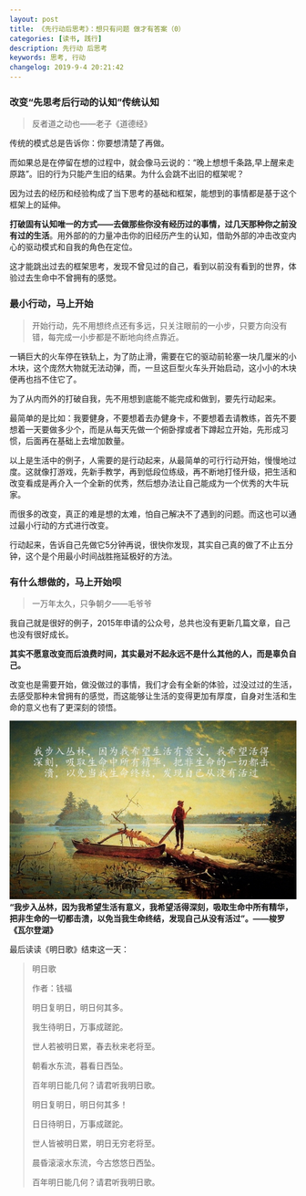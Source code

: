 ```yaml
---
layout: post
title: 《先行动后思考》：想只有问题 做才有答案（0）
categories: [读书, 践行]
description: 先行动 后思考
keywords: 思考, 行动
changelog: 2019-9-4 20:21:42
---
```


### 改变“先思考后行动的认知”传统认知

> 反者道之动也——老子《道德经》

传统的模式总是告诉你：你要想清楚了再做。

而如果总是在停留在想的过程中，就会像马云说的：“晚上想想千条路,早上醒来走原路”。旧的行为只能产生旧的结果。为什么会跳不出旧的框架呢？

因为过去的经历和经验构成了当下思考的基础和框架，能想到的事情都是基于这个框架上的延伸。

**打破固有认知唯一的方式——去做那些你没有经历过的事情，过几天那种你之前没有过的生活**。用外部的的力量冲击你的旧经历产生的认知，借助外部的冲击改变内心的驱动模式和自我的角色在定位。

这才能跳出过去的框架思考，发现不曾见过的自己，看到以前没有看到的世界，体验过去生命中不曾拥有的感觉。

### 最小行动，马上开始

> 开始行动，先不用想终点还有多远，只关注眼前的一小步，只要方向没有错，每完成一小步都是不断地向终点靠近。

 一辆巨大的火车停在铁轨上，为了防止滑，需要在它的驱动前轮塞一块几厘米的小木块，这个庞然大物就无法动弹，而，一旦这巨型火车头开始启动，这小小的木块便再也挡不住它了。

为了从内而外的打破自我，先不用想到底能不能完成和做到，要先行动起来。

最简单的是比如：我要健身，不要想着去办健身卡，不要想着去请教练，首先不要想着一天要做多少个，而是从每天先做一个俯卧撑或者下蹲起立开始，先形成习惯，后面再在基础上去增加数量。

以上是生活中的例子，人需要的是行动起来，从最简单的可行行动开始，慢慢地过度。这就像打游戏，先新手教学，再到低段位练级，再不断地打怪升级，把生活和改变看成是再介入一个全新的优秀，然后想办法让自己能成为一个优秀的大牛玩家。

而很多的改变，真正的难是想的太难，怕自己解决不了遇到的问题。而这也可以通过最小行动的方式进行改变。

行动起来，告诉自己先做它5分钟再说，很快你发现，其实自己真的做了不止五分钟，这个是个用最小时间战胜拖延极好的方法。

### 有什么想做的，马上开始呗

> 一万年太久，只争朝夕——毛爷爷

我自己就是很好的例子，2015年申请的公众号，总共也没有更新几篇文章，自己也没有很好成长。

**其实不愿意改变而后浪费时间，其实最对不起永远不是什么其他的人，而是辜负自己。**

改变也是需要开始，做没做过的事情，我们才会有全新的体验，过没过过的生活，去感受那种未曾拥有的感觉，而这能够让生活的变得更加有厚度，自身对生活和生命的意义也有了更深刻的领悟。

![瓦尔登湖](/images/read-books/timg1.jpg)
**“我步入丛林，因为我希望生活有意义，我希望活得深刻，吸取生命中所有精华，把非生命的一切都击溃，以免当我生命终结，发现自己从没有活过”。——梭罗《瓦尔登湖》**

最后读读《明日歌》结束这一天：

>明日歌
>
>作者：钱福
>
>明日复明日，明日何其多。
>
>我生待明日，万事成蹉跎。
>
>世人若被明日累，春去秋来老将至。
>
>朝看水东流，暮看日西坠。
>
>百年明日能几何？请君听我明日歌。
>
>明日复明日，明日何其多！
>
>日日待明日，万事成蹉跎。
>
>世人皆被明日累，明日无穷老将至。
>
>晨昏滚滚水东流，今古悠悠日西坠。
>
>百年明日能几何？请君听我明日歌。